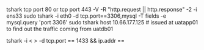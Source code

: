 tshark tcp port 80 or tcp port 443 -V -R "http.request || http.response" -2 -i ens33
sudo tshark -i eth0  -d tcp.port==3306,mysql -T fields -e mysql.query 'port 3306'
sudo tshark host 10.66.177.125  # issued at uatapp01 to find out the traffic coming from uatdb01

tshark -i < > -d tcp.port == 1433 && ip.addr == <sql server ip>

